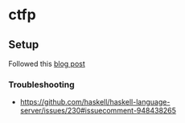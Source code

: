 # ctfp



## Setup 

Followed this [blog post](https://betterprogramming.pub/haskell-vs-code-setup-in-2021-6267cc991551)


### Troubleshooting 

- https://github.com/haskell/haskell-language-server/issues/230#issuecomment-948438265

